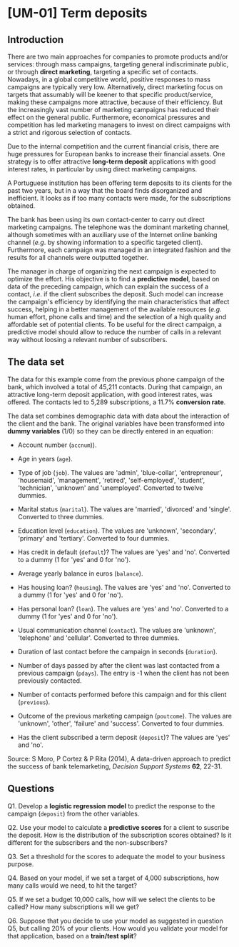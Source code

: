 # [UM-01] Term deposits

## Introduction

There are two main approaches for companies to promote products and/or services: through mass campaigns, targeting general indiscriminate public, or through **direct marketing**, targeting a specific set of contacts. Nowadays, in a global competitive world, positive responses to mass campaigns are typically very low. Alternatively, direct marketing focus on targets that assumably will be keener to that specific product/service, making these campaigns more attractive, because of their efficiency. But the increasingly vast number of marketing campaigns has reduced their effect on the general public. Furthermore, economical pressures and competition has led marketing managers to invest on direct campaigns with a strict and rigorous selection of contacts.

Due to the internal competition and the current financial crisis, there are huge pressures for European banks to increase their financial assets. One strategy is to offer attractive **long-term deposit** applications with good interest rates, in particular by using direct marketing campaigns.

A Portuguese institution has been offering term deposits to its clients for the past two years, but in a way that the board finds disorganized and inefficient. It looks as if too many contacts were made, for the subscriptions obtained.

The bank has been using its own contact-center to carry out direct marketing campaigns. The telephone was the dominant marketing channel, although sometimes with an auxiliary use of the Internet online banking channel (*e.g*. by showing information to a specific targeted client). Furthermore, each campaign was managed in an integrated fashion and the results for all channels were outputted together.

The manager in charge of organizing the next campaign is expected to optimize the effort. His objective is to find a **predictive model**, based on data of the preceding campaign, which can explain the success of a contact, *i.e*. if the client subscribes the deposit. Such model can increase the campaign's efficiency by identifying the main characteristics that affect success, helping in a better management of the available resources (*e.g*. human effort, phone calls and time) and the selection of a high quality and affordable set of potential clients. To be useful for the direct campaign, a predictive model should allow to reduce the number of calls in a relevant way without loosing a relevant number of subscribers.

## The data set

The data for this example come from the previous phone campaign of the bank, which involved a total of 45,211 contacts. During that campaign, an attractive long-term deposit application, with good interest rates, was offered. The contacts led to 5,289 subscriptions, a 11.7% **conversion rate**.

The data set combines demographic data with data about the interaction of the client and the bank. The original variables have been transformed into **dummy variables** (1/0) so they can be directly entered in an equation:

* Account number (`accnum`)).

* Age in years (`age`).

* Type of job (`job`). The values are 'admin', 'blue-collar', 'entrepreneur', 'housemaid', 'management', 'retired', 'self-employed', 'student', 'technician', 'unknown' and 'unemployed'. Converted to twelve dummies.

* Marital status (`marital`). The values are 'married', 'divorced' and 'single'. Converted to three dummies.

* Education level (`education`). The values are 'unknown', 'secondary', 'primary' and 'tertiary'. Converted to four dummies.

* Has credit in default (`default`)? The values are 'yes' and 'no'. Converted to a dummy (1 for 'yes' and 0 for 'no').

* Average yearly balance in euros (`balance`).

* Has housing loan? (`housing`). The values are 'yes' and 'no'. Converted to a dummy (1 for 'yes' and 0 for 'no').

* Has personal loan? (`loan`). The values are 'yes' and 'no'. Converted to a dummy (1 for 'yes' and 0 for 'no').

* Usual communication channel (`contact`). The values are 'unknown', 'telephone' and 'cellular'. Converted to three dummies.

* Duration of last contact before the campaign in seconds (`duration`). 

* Number of days passed by after the client was last contacted from a previous campaign (`pdays`). The entry is -1 when the client has not been previously contacted.

* Number of contacts performed before this campaign and for this client (`previous`).

* Outcome of the previous marketing campaign (`poutcome`). The values are 'unknown', 'other', 'failure' and 'success'. Converted to four dummies.

* Has the client subscribed a term deposit (`deposit`)? The values are 'yes' and 'no'.

Source: S Moro, P Cortez & P Rita (2014), A data-driven approach to predict the success of bank telemarketing, *Decision Support Systems* **62**, 22-31.

## Questions

Q1. Develop a **logistic regression model** to predict the response to the campaign (`deposit`) from the other variables.

Q2. Use your model to calculate a **predictive scores** for a client to suscribe the deposit. How is the distribution of the subscription scores obtained? Is it different for the subscribers and the non-subscribers?

Q3. Set a threshold for the scores to adequate the model to your business purpose.

Q4. Based on your model, if we set a target of 4,000 subscriptions, how many calls would we need, to hit the target?

Q5. If we set a budget 10,000 calls, how will we select the clients to be called? How many subscriptions will we get?

Q6. Suppose that you decide to use your model as suggested in question Q5, but calling 20% of your clients. How would you validate your model for that application, based on a **train/test split**?

